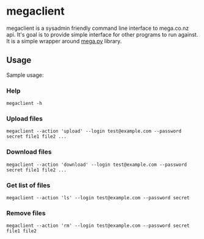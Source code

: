 # megaclient

megaclient is a sysadmin friendly command line interface to mega.co.nz api.
It's goal is to provide simple interface for other programs to run against. It
is a simple wrapper around [mega.py](https://github.com/richardasaurus/mega.py)
library.

## Usage

Sample usage:

### Help

```
megaclient -h
```

### Upload files

```
megaclient --action 'upload' --login test@example.com --password secret file1 file2 ...
```

### Download files

```
megaclient --action 'download' --login test@example.com --password secret file1 file2 ...
```

### Get list of files

```
megaclient --action 'ls' --login test@example.com --password secret
```

### Remove files

```
megaclient --action 'rm' --login test@example.com --password secret file1 file2
```
